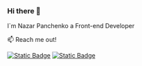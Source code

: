 ### Hi there 👋

I`m Nazar Panchenko a Front-end Developer

📫 Reach me out!

[![Static Badge](https://img.shields.io/badge/linkedin-blue?style=flat&logo=linkedin&link=https%3A%2F%2Fwww.linkedin.com%2Fin%2Fnazar-panchenko-b895932b4)](https://www.linkedin.com/in/nazar-panchenko-b895932b4)
[![Static Badge](https://img.shields.io/badge/Gmail-red?style=flat&logo=gmail&logoColor=white)](nazardaqo@gmail.com)
